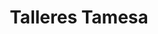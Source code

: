 ---
title: "Talleres Tamesa"
url: /santiago-de-compostela/talleres-tamesa/
shop: reparación de automóviles
---
